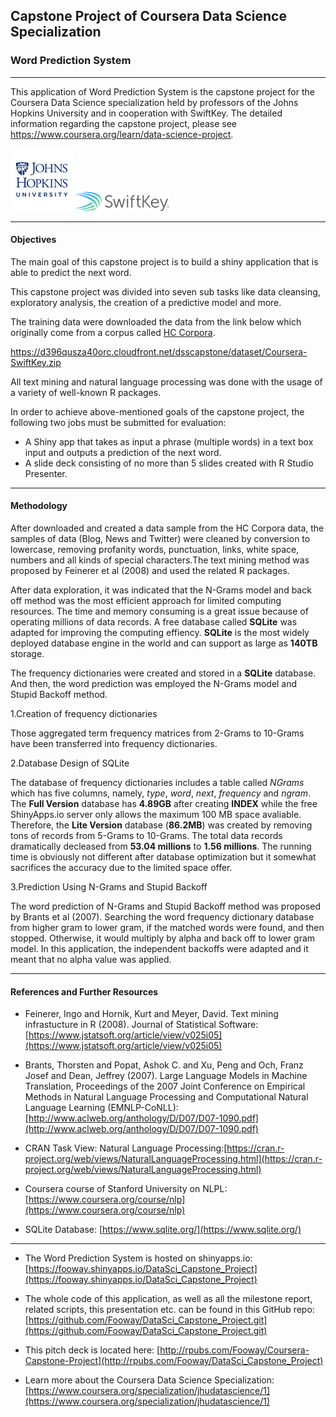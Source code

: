 ## Capstone Project of Coursera Data Science Specialization
### Word Prediction System
 
******
This application of Word Prediction System is the capstone project for the Coursera Data Science specialization held by professors of the Johns Hopkins University and in cooperation with SwiftKey. The detailed information regarding the capstone project, please see <https://www.coursera.org/learn/data-science-project>.

![Coursera Logo](logo-jhu.png)     ![SwiftKey Logo](swiftkey.png)


******

#### Objectives


The main goal of this capstone project is to build a shiny application that is able to predict the next word. 

This capstone project was divided into seven sub tasks like data cleansing, exploratory analysis, the creation of a predictive model and more.

The training data were downloaded the data from the link below which originally come from a corpus called [HC Corpora](http://www.corpora.heliohost.org/).

https://d396qusza40orc.cloudfront.net/dsscapstone/dataset/Coursera-SwiftKey.zip

All text mining and natural language processing was done with the usage of a variety of well-known R packages. 

In order to achieve above-mentioned goals of the capstone project, the following two jobs must be submitted for evaluation:

* A Shiny app that takes as input a phrase (multiple words) in a text box input and outputs a prediction of the next word.
* A slide deck consisting of no more than 5 slides created with R Studio Presenter.


******

#### Methodology


After downloaded and created a data sample from the HC Corpora data, the samples of data (Blog, News and Twitter) were cleaned by conversion to lowercase, removing profanity words, punctuation, links, white space, numbers and all kinds of special characters.The text mining method was proposed by Feinerer et al (2008) and used the related R packages.

After data exploration, it was indicated that the N-Grams model and back off method was the most efficient approach for limited computing resources. The time and memory consuming is a great issue because of operating millions of data records. A free database called **SQLite** was adapted for improving the computing effiency. **SQLite** is the most widely deployed database engine in the world and can support as large as **140TB** storage.

The frequency dictionaries were created and stored in a **SQLite** database. And then, the word prediction was employed the N-Grams model and Stupid Backoff method.

1.Creation of frequency dictionaries

Those aggregated term frequency matrices from 2-Grams to 10-Grams have been transferred into frequency dictionaries.

2.Database Design of SQLite

The database of frequency dictionaries includes a table called *NGrams* which has five columns, namely, *type*, *word*, *next*, *frequency* and *ngram*. The **Full Version** database has **4.89GB** after creating **INDEX** while the free ShinyApps.io server only allows the maximum 100 MB space avaliable. Therefore, the **Lite Version** database (**86.2MB**) was created by removing tons of records from 5-Grams to 10-Grams. The total data records dramatically decleased from **53.04 millions** to **1.56 millions**. The running time is obviously not different after database optimization but it somewhat sacrifices the accuracy due to the limited space offer. 

3.Prediction Using N-Grams and Stupid Backoff
 
The word prediction of N-Grams and Stupid Backoff method was proposed by Brants et al (2007). Searching the word frequency dictionary database from higher gram to lower gram, if the matched words were found, and then stopped. Otherwise, it would multiply by alpha and back off to lower gram model. In this application, the independent backoffs were adapted and it meant that no alpha value was applied.
 

******
#### References and Further Resources

* Feinerer, Ingo and Hornik, Kurt and Meyer, David. Text mining infrastucture in R (2008). Journal of Statistical Software:[https://www.jstatsoft.org/article/view/v025i05](https://www.jstatsoft.org/article/view/v025i05)

* Brants, Thorsten and Popat, Ashok C. and Xu, Peng and Och, Franz Josef and Dean, Jeffrey (2007). Large Language Models in Machine Translation, Proceedings of the 2007 Joint Conference on Empirical Methods in Natural Language Processing and Computational Natural Language Learning (EMNLP-CoNLL): [http://www.aclweb.org/anthology/D/D07/D07-1090.pdf](http://www.aclweb.org/anthology/D/D07/D07-1090.pdf)

* CRAN Task View: Natural Language Processing:[https://cran.r-project.org/web/views/NaturalLanguageProcessing.html](https://cran.r-project.org/web/views/NaturalLanguageProcessing.html)

* Coursera course of Stanford University on NLPL:[https://www.coursera.org/course/nlp](https://www.coursera.org/course/nlp)

* SQLite Database: [https://www.sqlite.org/](https://www.sqlite.org/)

******
* The Word Prediction System is hosted on shinyapps.io: [https://fooway.shinyapps.io/DataSci_Capstone_Project](https://fooway.shinyapps.io/DataSci_Capstone_Project)


* The whole code of this application, as well as all the milestone report, related scripts, this presentation  etc. can be found in this GitHub repo: [https://github.com/Fooway/DataSci_Capstone_Project.git](https://github.com/Fooway/DataSci_Capstone_Project.git)

* This pitch deck is located here: [http://rpubs.com/Fooway/Coursera-Capstone-Project](http://rpubs.com/Fooway/DataSci_Capstone_Project)

* Learn more about the Coursera Data Science Specialization: [https://www.coursera.org/specialization/jhudatascience/1](https://www.coursera.org/specialization/jhudatascience/1)
